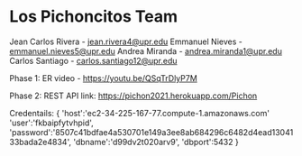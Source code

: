 # Los Pichoncitos Team

Jean Carlos Rivera - jean.rivera4@upr.edu
Emmanuel Nieves - emmanuel.nieves5@upr.edu
Andrea Miranda - andrea.miranda1@upr.edu
Carlos Santiago - carlos.santiago12@upr.edu

Phase 1:
ER video -  https://youtu.be/QSqTrDlyP7M

Phase 2:
REST API link: https://pichon2021.herokuapp.com/Pichon

Credentails:
 {
 'host':'ec2-34-225-167-77.compute-1.amazonaws.com'
 'user':'fkbaipfytvhpid',
 'password':'8507c41bdfae4a530701e149a3ee8ab684296c6482d4ead1304133bada2e4834',
 'dbname':'d99dv2t020arv9',
 'dbport':5432
 }
